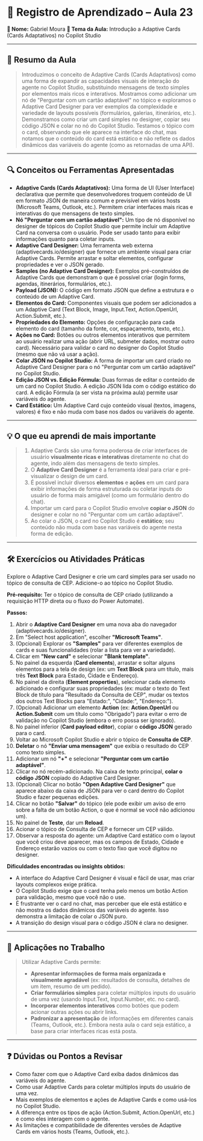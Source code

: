 # 📘 Registro de Aprendizado – Aula 23

**👤 Nome:** Gabriel Moura
**🎯 Tema da Aula:** Introdução a Adaptive Cards (Cards Adaptativos) no Copilot Studio

---

## 📝 Resumo da Aula
> Introduzimos o conceito de Adaptive Cards (Cards Adaptativos) como uma forma de expandir as capacidades visuais de interação do agente no Copilot Studio, substituindo mensagens de texto simples por elementos mais ricos e interativos. Mostramos como adicionar um nó de "Perguntar com um cartão adaptável" no tópico e exploramos o Adaptive Card Designer para ver exemplos da complexidade e variedade de layouts possíveis (formulários, galerias, itinerários, etc.). Demonstramos como criar um card simples no designer, copiar seu código JSON e colar no nó do Copilot Studio. Testamos o tópico com o card, observando que ele aparece na interface do chat, mas notamos que o conteúdo do card está estático e não reflete os dados dinâmicos das variáveis do agente (como as retornadas de uma API).

---

## 🔍 Conceitos ou Ferramentas Apresentadas
- **Adaptive Cards (Cards Adaptativos):** Uma forma de UI (User Interface) declarativa que permite que desenvolvedores troquem conteúdo de UI em formato JSON de maneira comum e previsível em vários hosts (Microsoft Teams, Outlook, etc.). Permitem criar interfaces mais ricas e interativas do que mensagens de texto simples.
- **Nó "Perguntar com um cartão adaptável":** Um tipo de nó disponível no designer de tópicos do Copilot Studio que permite incluir um Adaptive Card na conversa com o usuário. Pode ser usado tanto para exibir informações quanto para coletar inputs.
- **Adaptive Card Designer:** Uma ferramenta web externa (adaptivecards.io/designer) que fornece um ambiente visual para criar Adaptive Cards. Permite arrastar e soltar elementos, configurar propriedades e ver o JSON gerado.
- **Samples (no Adaptive Card Designer):** Exemplos pré-construídos de Adaptive Cards que demonstram o que é possível criar (login forms, agendas, itinerários, formulários, etc.).
- **Payload (JSON):** O código em formato JSON que define a estrutura e o conteúdo de um Adaptive Card.
- **Elementos do Card:** Componentes visuais que podem ser adicionados a um Adaptive Card (Text Block, Image, Input.Text, Action.OpenUrl, Action.Submit, etc.).
- **Propriedades do Elemento:** Opções de configuração para cada elemento do card (tamanho da fonte, cor, espaçamento, texto, etc.).
- **Ações no Card:** Botões ou outros elementos interativos que permitem ao usuário realizar uma ação (abrir URL, submeter dados, mostrar outro card). Necessário para validar o card no designer do Copilot Studio (mesmo que não vá usar a ação).
- **Colar JSON no Copilot Studio:** A forma de importar um card criado no Adaptive Card Designer para o nó "Perguntar com um cartão adaptável" no Copilot Studio.
- **Edição JSON vs. Edição Fórmula:** Duas formas de editar o conteúdo de um card no Copilot Studio. A edição JSON lida com o código estático do card. A edição Fórmula (a ser vista na próxima aula) permite usar variáveis do agente.
- **Card Estático:** Um Adaptive Card cujo conteúdo visual (textos, imagens, valores) é fixo e não muda com base nos dados ou variáveis do agente.

---

## 💡 O que eu aprendi de mais importante
> 1.  Adaptive Cards são uma forma poderosa de criar interfaces de usuário **visualmente ricas e interativas** diretamente no chat do agente, indo além das mensagens de texto simples.
> 2.  O **Adaptive Card Designer** é a ferramenta ideal para criar e pré-visualizar o design de um card.
> 3.  É possível incluir diversos **elementos** e **ações** em um card para exibir informações de forma estruturada ou coletar inputs do usuário de forma mais amigável (como um formulário dentro do chat).
> 4.  Importar um card para o Copilot Studio envolve **copiar o JSON** do designer e colar no nó "Perguntar com um cartão adaptável".
> 5.  Ao colar o JSON, o card no Copilot Studio é **estático**; seu conteúdo não muda com base nas variáveis do agente nesta forma de edição.

---

## 🛠 Exercícios ou Atividades Práticas
 Explore o Adaptive Card Designer e crie um card simples para ser usado no tópico de consulta de CEP. Adicione-o ao tópico no Copilot Studio.

 **Pré-requisito:** Ter o tópico de consulta de CEP criado (utilizando a requisição HTTP direta ou o fluxo do Power Automate).

 **Passos:**
 1.  Abrir o **Adaptive Card Designer** em uma nova aba do navegador (adaptivecards.io/designer).
 2.  Em "Select host application", escolher **"Microsoft Teams"**.
 3.  (Opcional) Explorar os **"Samples"** para ver diferentes exemplos de cards e suas funcionalidades (rolar a lista para ver a variedade).
 4.  Clicar em **"New card"** e selecionar **"Blank template"**.
 5.  No painel da esquerda (**Card elements**), arrastar e soltar alguns elementos para a tela de design (ex: um **Text Block** para um título, mais três **Text Block** para Estado, Cidade e Endereço).
 6.  No painel da direita (**Element properties**), selecionar cada elemento adicionado e configurar suas propriedades (ex: mudar o texto do Text Block de título para "Resultado da Consulta de CEP", mudar os textos dos outros Text Blocks para "Estado:", "Cidade:", "Endereço:").
 7.  (Opcional) Adicionar um elemento **Action** (ex: **Action.OpenUrl** ou **Action.Submit** com um título como "Obrigado") para evitar o erro de validação no Copilot Studio (embora o erro possa ser ignorado).
 8.  No painel inferior (**Card payload editor**), copiar o **código JSON** gerado para o card.
 9.  Voltar ao Microsoft Copilot Studio e abrir o tópico de **Consulta de CEP**.
 10. **Deletar** o nó **"Enviar uma mensagem"** que exibia o resultado do CEP como texto simples.
 11. Adicionar um nó **"+"** e selecionar **"Perguntar com um cartão adaptável"**.
 12. Clicar no nó recém-adicionado. Na caixa de texto principal, **colar o código JSON** copiado do Adaptive Card Designer.
 13. (Opcional) Clicar no botão **"Open Adaptive Card Designer"** que aparece abaixo da caixa de JSON para ver o card dentro do Copilot Studio e fazer pequenas edições.
 14. Clicar no botão **"Salvar"** do tópico (ele pode exibir um aviso de erro sobre a falta de um botão Action, o que é normal se você não adicionou um).
 15. No painel de **Teste**, dar um **Reload**.
 16. Acionar o tópico de Consulta de CEP e fornecer um CEP válido.
 17. Observar a resposta do agente: um Adaptive Card estático com o layout que você criou deve aparecer, mas os campos de Estado, Cidade e Endereço estarão vazios ou com o texto fixo que você digitou no designer.

 **Dificuldades encontradas ou insights obtidos:**
 - A interface do Adaptive Card Designer é visual e fácil de usar, mas criar layouts complexos exige prática.
 - O Copilot Studio exige que o card tenha pelo menos um botão Action para validação, mesmo que você não o use.
 - É frustrante ver o card no chat, mas perceber que ele está estático e não mostra os dados dinâmicos das variáveis do agente. Isso demonstra a limitação de colar o JSON puro.
 - A transição do design visual para o código JSON é clara no designer.

---

## 📌 Aplicações no Trabalho
> Utilizar Adaptive Cards permite:
> - **Apresentar informações de forma mais organizada e visualmente agradável** (ex: resultados de consulta, detalhes de um item, resumo de um pedido).
> - **Criar formulários simples** para coletar múltiplos inputs do usuário de uma vez (usando Input.Text, Input.Number, etc. no card).
> - **Incorporar elementos interativos** como botões que podem acionar outras ações ou abrir links.
> - **Padronizar a apresentação** de informações em diferentes canais (Teams, Outlook, etc.).
> Embora nesta aula o card seja estático, a base para criar interfaces ricas está posta.

---

## ❓ Dúvidas ou Pontos a Revisar
- Como fazer com que o Adaptive Card exiba dados dinâmicos das variáveis do agente.
- Como usar Adaptive Cards para coletar múltiplos inputs do usuário de uma vez.
- Mais exemplos de elementos e ações de Adaptive Cards e como usá-los no Copilot Studio.
- A diferença entre os tipos de ação (Action.Submit, Action.OpenUrl, etc.) e como eles interagem com o agente.
- As limitações e compatibilidade de diferentes versões de Adaptive Cards em vários hosts (Teams, Outlook, etc.).
